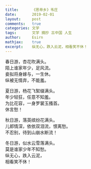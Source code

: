 ```yaml
---
title:		《思帝乡》韦庄
date:		2019-02-01
layout:		post
comments:	true
categories: 文学
tags:		文学 摘抄 古中国 人生
author:		Esirn
mathjax:	true
excerpt: 	纵无心，跌入云泥，相看笑不休！
---
```


春日游，杏花吹满头。  
陌上谁家年少，足风流。  
妾拟将身嫁与，一生休。  
纵被无情弃，不能羞。

夏日游，杨花飞絮缀满头。  
年少轻狂，任意不知羞。  
为比花容，一身罗裳玉搔首。  
休言愁！

秋日游，落英缤纷花满头。  
儿郎情深，依依双泪流，恨离愁。  
不忍别，待到山崩水断流！

冬日游，似水云雪落满头。  
莫是谁家少年不知愁。  
纵无心，跌入云泥，  
相看笑不休！
